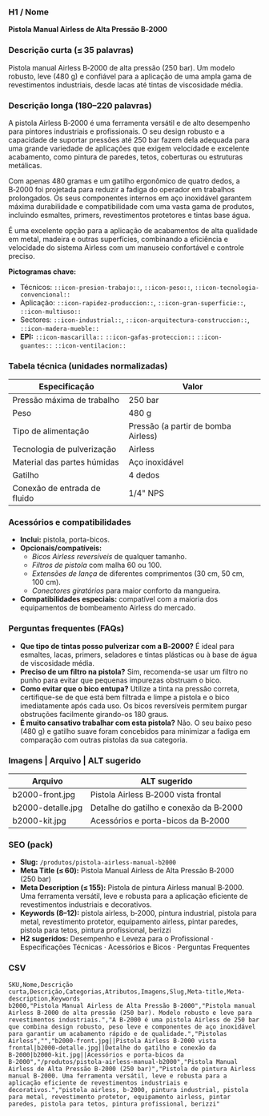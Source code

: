 ### H1 / Nome
**Pistola Manual Airless de Alta Pressão B‑2000**

### Descrição curta (≤ 35 palavras)
Pistola manual Airless B‑2000 de alta pressão (250 bar). Um modelo robusto,
leve (480 g) e confiável para a aplicação de uma ampla gama de revestimentos
industriais, desde lacas até tintas de viscosidade média.

### Descrição longa (180–220 palavras)
A pistola Airless B‑2000 é uma ferramenta versátil e de alto desempenho para
pintores industriais e profissionais. O seu design robusto e a capacidade de
suportar pressões até 250 bar fazem dela adequada para uma grande variedade
de aplicações que exigem velocidade e excelente acabamento, como pintura de
paredes, tetos, coberturas ou estruturas metálicas.

Com apenas 480 gramas e um gatilho ergonômico de quatro dedos, a B‑2000 foi
projetada para reduzir a fadiga do operador em trabalhos prolongados. Os seus
componentes internos em aço inoxidável garantem máxima durabilidade e
compatibilidade com uma vasta gama de produtos, incluindo esmaltes,
primers, revestimentos protetores e tintas base água.

É uma excelente opção para a aplicação de acabamentos de alta qualidade em
metal, madeira e outras superfícies, combinando a eficiência e velocidade do
sistema Airless com um manuseio confortável e controle preciso.

**Pictogramas chave:**
- Técnicos: `::icon-presion-trabajo::`, `::icon-peso::`, `::icon-tecnologia-convencional::`
- Aplicação: `::icon-rapidez-produccion::`, `::icon-gran-superficie::`, `::icon-multiuso::`
- Sectores: `::icon-industrial::`, `::icon-arquitectura-construccion::`, `::icon-madera-mueble::`
- **EPI:** `::icon-mascarilla::` `::icon-gafas-proteccion::` `::icon-guantes::` `::icon-ventilacion::`

### Tabela técnica (unidades normalizadas)
| **Especificação**                | **Valor**      |
|---|---|
| Pressão máxima de trabalho      | 250 bar        |
| Peso                            | 480 g          |
| Tipo de alimentação             | Pressão (a partir de bomba Airless) |
| Tecnologia de pulverização      | Airless        |
| Material das partes húmidas     | Aço inoxidável |
| Gatilho                         | 4 dedos        |
| Conexão de entrada de fluido    | 1/4" NPS       |

### Acessórios e compatibilidades
- **Inclui:** pistola, porta-bicos.
- **Opcionais/compatíveis:**
  - *Bicos Airless reversíveis* de qualquer tamanho.
  - *Filtros de pistola* com malha 60 ou 100.
  - *Extensões de lança* de diferentes comprimentos (30 cm, 50 cm, 100 cm).
  - *Conectores giratórios* para maior conforto da mangueira.
- **Compatibilidades especiais:** compatível com a maioria dos equipamentos de
  bombeamento Airless do mercado.

### Perguntas frequentes (FAQs)
- **Que tipo de tintas posso pulverizar com a B‑2000?** É ideal para esmaltes,
  lacas, primers, seladores e tintas plásticas ou à base de água de
  viscosidade média.
- **Preciso de um filtro na pistola?** Sim, recomenda-se usar um filtro no
  punho para evitar que pequenas impurezas obstruam o bico.
- **Como evitar que o bico entupa?** Utilize a tinta na pressão correta,
  certifique-se de que está bem filtrada e limpe a pistola e o bico
  imediatamente após cada uso. Os bicos reversíveis permitem purgar
  obstruções facilmente girando-os 180 graus.
- **É muito cansativo trabalhar com esta pistola?** Não. O seu baixo peso
  (480 g) e gatilho suave foram concebidos para minimizar a fadiga em
  comparação com outras pistolas da sua categoria.

### Imagens | Arquivo | ALT sugerido
| Arquivo | ALT sugerido |
|---|---|
| b2000-front.jpg | Pistola Airless B‑2000 vista frontal |
| b2000-detalle.jpg | Detalhe do gatilho e conexão da B‑2000 |
| b2000-kit.jpg | Acessórios e porta-bicos da B‑2000 |

### SEO (pack)
- **Slug:** `/produtos/pistola-airless-manual-b2000`
- **Meta Title (≤ 60):** Pistola Manual Airless de Alta Pressão B‑2000 (250 bar)
- **Meta Description (≤ 155):** Pistola de pintura Airless manual B‑2000. Uma ferramenta versátil, leve e robusta para a aplicação eficiente de revestimentos industriais e decorativos.
- **Keywords (8–12):** pistola airless, b‑2000, pintura industrial, pistola para metal, revestimento protetor, equipamento airless, pintar paredes, pistola para tetos, pintura profissional, berizzi
- **H2 sugeridos:** Desempenho e Leveza para o Profissional · Especificações Técnicas · Acessórios e Bicos · Perguntas Frequentes

### CSV

```csv
SKU,Nome,Descrição curta,Descrição,Categorias,Atributos,Imagens,Slug,Meta-title,Meta-description,Keywords
b2000,"Pistola Manual Airless de Alta Pressão B‑2000","Pistola manual Airless B‑2000 de alta pressão (250 bar). Modelo robusto e leve para revestimentos industriais.","A B‑2000 é uma pistola Airless de 250 bar que combina design robusto, peso leve e componentes de aço inoxidável para garantir um acabamento rápido e de qualidade.","Pistolas Airless","","b2000-front.jpg||Pistola Airless B‑2000 vista frontal|b2000-detalle.jpg||Detalhe do gatilho e conexão da B‑2000|b2000-kit.jpg||Acessórios e porta-bicos da B‑2000","/produtos/pistola-airless-manual-b2000","Pistola Manual Airless de Alta Pressão B‑2000 (250 bar)","Pistola de pintura Airless manual B‑2000. Uma ferramenta versátil, leve e robusta para a aplicação eficiente de revestimentos industriais e decorativos.","pistola airless, b-2000, pintura industrial, pistola para metal, revestimento protetor, equipamento airless, pintar paredes, pistola para tetos, pintura profissional, berizzi"
```